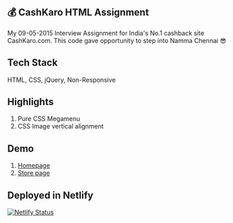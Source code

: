 ## :moneybag: CashKaro HTML Assignment
My 09-05-2015 Interview Assignment for India's No.1 cashback site CashKaro.com. This code gave opportunity to step into Namma Chennai :sunglasses:

## Tech Stack
HTML, CSS, jQuery, Non-Responsive

## Highlights
1. Pure CSS Megamenu
2. CSS Image vertical alignment

## Demo
1. [Homepage](https://ck-2015.netlify.com/)
2. [Store page](https://ck-2015.netlify.com/store.html)

## Deployed in Netlify
[![Netlify Status](https://api.netlify.com/api/v1/badges/ec250233-153d-4d4d-a729-4c807f710281/deploy-status)](https://app.netlify.com/sites/ck-2015/deploys)
